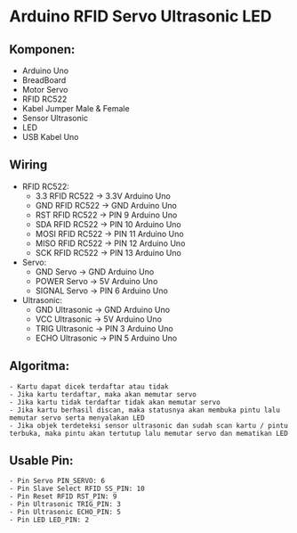 # Arduino RFID Servo Ultrasonic LED


## Komponen:

- Arduino Uno
- BreadBoard
- Motor Servo
- RFID RC522
- Kabel Jumper Male & Female
- Sensor Ultrasonic
- LED
- USB Kabel Uno

## Wiring
- RFID RC522: 
	- 3.3 RFID RC522 -> 3.3V Arduino Uno
	- GND RFID RC522 -> GND Arduino Uno
	- RST RFID RC522 -> PIN 9 Arduino Uno
	- SDA RFID RC522 -> PIN 10 Arduino Uno
	- MOSI RFID RC522 -> PIN 11 Arduino Uno
	- MISO RFID RC522 -> PIN 12 Arduino Uno
	- SCK RFID RC522 -> PIN 13 Arduino Uno
- Servo:
	- GND Servo -> GND Arduino Uno
	- POWER Servo -> 5V Arduino Uno
	- SIGNAL Servo -> PIN 6 Arduino Uno
- Ultrasonic:
	- GND Ultrasonic -> GND Arduino Uno
	- VCC Ultrasonic -> 5V Arduino Uno
	- TRIG Ultrasonic -> PIN 3 Arduino Uno
	- ECHO Ultrasonic -> PIN 5 Arduino Uno

## Algoritma:
	- Kartu dapat dicek terdaftar atau tidak
	- Jika kartu terdaftar, maka akan memutar servo
	- Jika kartu tidak terdaftar tidak akan memutar servo
	- Jika kartu berhasil discan, maka statusnya akan membuka pintu lalu memutar servo serta menyalakan LED
	- Jika objek terdeteksi sensor ultrasonic dan sudah scan kartu / pintu terbuka, maka pintu akan tertutup lalu memutar servo dan mematikan LED

## Usable Pin:
	- Pin Servo PIN_SERVO: 6
	- Pin Slave Select RFID SS_PIN: 10
	- Pin Reset RFID RST_PIN: 9
	- Pin Ultrasonic TRIG_PIN: 3
	- Pin Ultrasonic ECHO_PIN: 5
	- Pin LED LED_PIN: 2